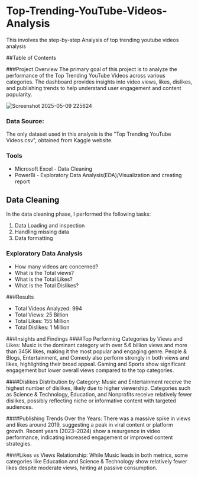 # Top-Trending-YouTube-Videos-Analysis
This involves the step-by-step Analysis of top trending youtube videos analysis

##Table of Contents

###Project Overview
The primary goal of this project is to analyze the performance of the Top Trending YouTube Videos across various categories. The dashboard provides insights into video views, likes, dislikes, and publishing trends to help understand user engagement and content popularity.

![Screenshot 2025-05-09 225624](https://github.com/user-attachments/assets/bb7bfbc4-de63-42f7-87ee-7923aa61b01e)

### Data Source:
The only dataset used in this analysis is the "Top Trending YouTube Videos.csv", obtained from Kaggle website.

### Tools 
- Microsoft Excel - Data Cleaning
- PowerBi - Exploratory Data Analysis(EDA)/Visualization and creating report

## Data Cleaning
In the data cleaning phase, I performed the following tasks:
1. Data Loading and inspection
2. Handling missing data
3. Data formatting

### Exploratory Data Analysis
- How many videos are concerned?
- What is the Total views?
- What is the Total Likes?
- What is the Total Dislikes?

###Results
- Total Videos Analyzed: 994
- Total Views: 25 Billion
- Total Likes: 155 Million
- Total Dislikes: 1 Million


###Insights and Findings
####Top Performing Categories by Views and Likes:
Music is the dominant category with over 5.6 billion views and more than 345K likes, making it the most popular and engaging genre.
People & Blogs, Entertainment, and Comedy also perform strongly in both views and likes, highlighting their broad appeal.
Gaming and Sports show significant engagement but lower overall views compared to the top categories.

####Dislikes Distribution by Category:
Music and Entertainment receive the highest number of dislikes, likely due to higher viewership.
Categories such as Science & Technology, Education, and Nonprofits receive relatively fewer dislikes, possibly reflecting niche or informative content with targeted audiences.

####Publishing Trends Over the Years:
There was a massive spike in views and likes around 2019, suggesting a peak in viral content or platform growth.
Recent years (2023–2024) show a resurgence in video performance, indicating increased engagement or improved content strategies.

####Likes vs Views Relationship:
While Music leads in both metrics, some categories like Education and Science & Technology show relatively fewer likes despite moderate views, hinting at passive consumption.
